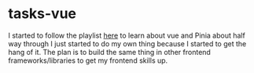 # tasks-vue
I started to follow the playlist [here](https://www.youtube.com/playlist?list=PL4cUxeGkcC9hp28dYyYBy3xoOdoeNw-hD) to learn about vue and Pinia
about half way through I just started to do my own thing because I started to get the hang of it. The plan is to build the same thing in other
frontend frameworks/libraries to get my frontend skills up.
